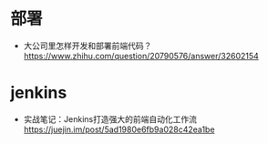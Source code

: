 # 部署

- 大公司里怎样开发和部署前端代码？ https://www.zhihu.com/question/20790576/answer/32602154

# jenkins

- 实战笔记：Jenkins打造强大的前端自动化工作流 https://juejin.im/post/5ad1980e6fb9a028c42ea1be
